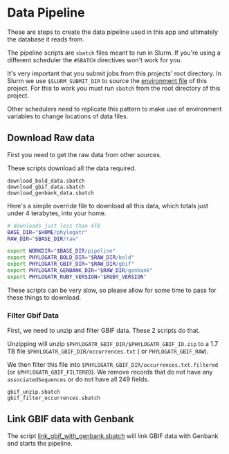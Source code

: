 # Data Pipeline

These are steps to create the data pipeline used in this app and ultimately
the database it reads from.

The pipeline scripts are `sbatch` files meant to run in Slurm.
If you're using a different scheduler the `#SBATCH` directives won't work for you.

It's very important that you submit jobs from this projects' root directory.
In Slurm we use `$SLURM_SUBMIT_DIR` to source the [environment file](../env)
of this project.  For this to work you must run `sbatch` from the root directory
of this project.  

Other schedulers need to replicate this pattern to make use of environment variables
to change locations of data files.

## Download Raw data

First you need to get the raw data from other sources.

These scripts download all the data required.

```
download_bold_data.sbatch
download_gbif_data.sbatch
download_genbank_data.sbatch
```

Here's a simple override file to download all this data, which totals just under 4 terabytes, into your
home.

```bash
# downloads just less than 4TB 
BASE_DIR="$HOME/phylogatr"
RAW_DIR="$BASE_DIR/raw"

export WORKDIR="$BASE_DIR/pipeline"
export PHYLOGATR_BOLD_DIR="$RAW_DIR/bold"
export PHYLOGATR_GBIF_DIR="$RAW_DIR/gbif"
export PHYLOGATR_GENBANK_DIR="$RAW_DIR/genbank"
export PHYLOGATR_RUBY_VERSION="$RUBY_VERSION"
```

These scripts can be very slow, so please allow for some time to pass for these things
to download.

### Filter Gbif Data

First, we need to unzip and filter GBIF data. These 2 scripts do that.

Unzipping will unzip `$PHYLOGATR_GBIF_DIR/$PHYLOGATR_GBIF_ID.zip` to
a 1.7 TB file `$PHYLOGATR_GBIF_DIR/occurrences.txt` ( or `PHYLOGATR_GBIF_RAW`).

We then filter this file into `$PHYLOGATR_GBIF_DIR/occurrences.txt.filtered` (or
`$PHYLOGATR_GBIF_FILTERED`). We remove records that do not have any `associatedSequences`
or do not have all 249 fields.

```
gbif_unzip.sbatch
gbif_filter_occurrences.sbatch
```

## Link GBIF data with Genbank

The script [link_gbif_with_genbank.sbatch](../link_gbif_with_genbank.sbatch)
will link GBIF data with Genbank and starts the pipeline.